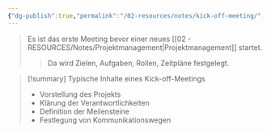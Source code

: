 ```yaml
---
{"dg-publish":true,"permalink":"/02-resources/notes/kick-off-meeting/","tags":["GFN/prüfungsrelevant/AP1","GFN/LF02"],"noteIcon":"","updated":"2025-08-26T16:35:05.331+02:00"}
---
```


>Es ist das erste Meeting bevor einer neues [[02 - RESOURCES/Notes/Projektmanagement\|Projektmanagement]] startet.
>>Da wird Zielen, Aufgaben, Rollen, Zeitpläne festgelegt.

>[!summary] Typische Inhalte eines Kick-off-Meetings
>- Vorstellung des Projekts
>- Klärung der Verantwortlichkeiten
>- Definition der Meilensteine
>- Festlegung von Kommunikationswegen
